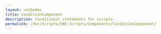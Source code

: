 ```yaml
---
layout: vssbedoc
title: ConditionComponent
description: Conditional statements for scripts.
permalink: /doc/Scripts/SBE-Scripts/Components/ConditionComponent/
---
```

